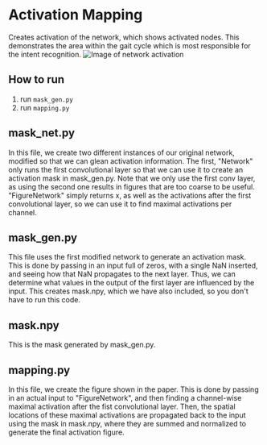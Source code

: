 # Activation Mapping
Creates activation of the network, which shows activated nodes. This demonstrates the area within the gait cycle which is most responsible for the intent recognition.
![Image of network activation](https://ieeexplore.ieee.org/mediastore_new/IEEE/content/media/7083369/9133350/9134897/rouse5-3007455-large.gif)


 
## How to run
1. run `mask_gen.py`
2. run `mapping.py`

## mask_net.py

In this file, we create two different instances of our original network, modified so that we can glean activation information. The first, "Network" only runs the first convolutional layer so that we can use it to create an activation mask in mask_gen.py. Note that we only use the first conv layer, as using the second one results in figures that are too coarse to be useful. "FigureNetwork" simply returns x, as well as the activations after the first convolutional layer, so we can use it to find maximal activations per channel.

## mask_gen.py

This file uses the first modified network to generate an activation mask. This is done by passing in an input full of zeros, with a single NaN inserted, and seeing how that NaN propagates to the next layer. Thus, we can determine what values in the output of the first layer are influenced by the input. This creates mask.npy, which we have also included, so you don't have to run this code.

## mask.npy

This is the mask generated by mask_gen.py.

## mapping.py

In this file, we create the figure shown in the paper. This is done by passing in an actual input to "FigureNetwork", and then finding a channel-wise maximal activation after the fist convolutional layer. Then, the spatial locations of these maximal activations are propagated back to the input using the mask in mask.npy, where they are summed and normalized to generate the final activation figure.


